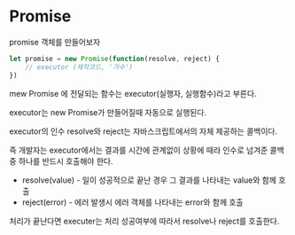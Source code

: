 # Promise

promise 객체를 만들어보자

```javascript
let promise = new Promise(function(resolve, reject) {
    // executor (제작코드, '가수')
})
```

mew Promise 에 전달되는 함수는 executor(실행자, 실행함수)라고 부른다.

executor는 new Promise가 만들어질때 자동으로 실행된다.

executor의 인수 resolve와 reject는 자바스크립트에서의 자체 제공하는 콜백이다.

즉 개발자는 executor에서는 결과를 시간에 관계없이 상황에 때라 인수로 넘겨준 콜백 중 하나를 반드시 호출해야 한다.

- resolve(value) - 일이 성공적으로 끝난 경우  그 결과를 나타내는 value와 함께 호출
- reject(error) - 에러 발생시 에러 객체를 나타내는 error와 함께 호출

처리가 끝난다면 executer는 처리 성공여부에 따라서 resolve나 reject를 호출한다.